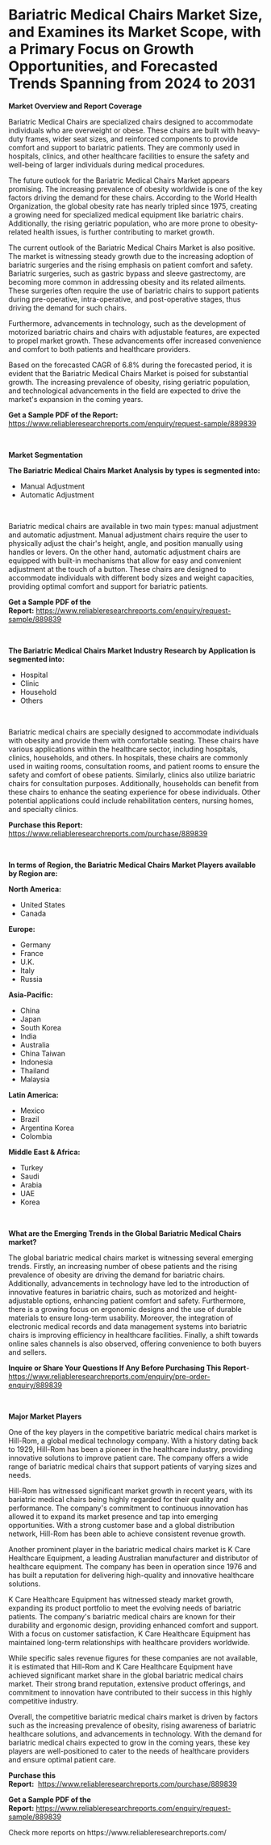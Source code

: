<p><h1>Bariatric Medical Chairs Market Size, and Examines its Market Scope, with a Primary Focus on Growth Opportunities, and Forecasted Trends Spanning from 2024 to 2031</h1></p><p><strong>Market Overview and Report Coverage</strong></p>
<p><p>Bariatric Medical Chairs are specialized chairs designed to accommodate individuals who are overweight or obese. These chairs are built with heavy-duty frames, wider seat sizes, and reinforced components to provide comfort and support to bariatric patients. They are commonly used in hospitals, clinics, and other healthcare facilities to ensure the safety and well-being of larger individuals during medical procedures.</p><p>The future outlook for the Bariatric Medical Chairs Market appears promising. The increasing prevalence of obesity worldwide is one of the key factors driving the demand for these chairs. According to the World Health Organization, the global obesity rate has nearly tripled since 1975, creating a growing need for specialized medical equipment like bariatric chairs. Additionally, the rising geriatric population, who are more prone to obesity-related health issues, is further contributing to market growth.</p><p>The current outlook of the Bariatric Medical Chairs Market is also positive. The market is witnessing steady growth due to the increasing adoption of bariatric surgeries and the rising emphasis on patient comfort and safety. Bariatric surgeries, such as gastric bypass and sleeve gastrectomy, are becoming more common in addressing obesity and its related ailments. These surgeries often require the use of bariatric chairs to support patients during pre-operative, intra-operative, and post-operative stages, thus driving the demand for such chairs.</p><p>Furthermore, advancements in technology, such as the development of motorized bariatric chairs and chairs with adjustable features, are expected to propel market growth. These advancements offer increased convenience and comfort to both patients and healthcare providers.</p><p>Based on the forecasted CAGR of 6.8% during the forecasted period, it is evident that the Bariatric Medical Chairs Market is poised for substantial growth. The increasing prevalence of obesity, rising geriatric population, and technological advancements in the field are expected to drive the market's expansion in the coming years.</p></p>
<p><strong>Get a Sample PDF of the Report:</strong> <a href="https://www.reliableresearchreports.com/enquiry/request-sample/889839">https://www.reliableresearchreports.com/enquiry/request-sample/889839</a></p>
<p>&nbsp;</p>
<p><strong>Market Segmentation</strong></p>
<p><strong>The Bariatric Medical Chairs Market Analysis by types is segmented into:</strong></p>
<p><ul><li>Manual Adjustment</li><li>Automatic Adjustment</li></ul></p>
<p>&nbsp;</p>
<p><p>Bariatric medical chairs are available in two main types: manual adjustment and automatic adjustment. Manual adjustment chairs require the user to physically adjust the chair's height, angle, and position manually using handles or levers. On the other hand, automatic adjustment chairs are equipped with built-in mechanisms that allow for easy and convenient adjustment at the touch of a button. These chairs are designed to accommodate individuals with different body sizes and weight capacities, providing optimal comfort and support for bariatric patients.</p></p>
<p><strong>Get a Sample PDF of the Report:</strong>&nbsp;<a href="https://www.reliableresearchreports.com/enquiry/request-sample/889839">https://www.reliableresearchreports.com/enquiry/request-sample/889839</a></p>
<p>&nbsp;</p>
<p><strong>The Bariatric Medical Chairs Market Industry Research by Application is segmented into:</strong></p>
<p><ul><li>Hospital</li><li>Clinic</li><li>Household</li><li>Others</li></ul></p>
<p>&nbsp;</p>
<p><p>Bariatric medical chairs are specially designed to accommodate individuals with obesity and provide them with comfortable seating. These chairs have various applications within the healthcare sector, including hospitals, clinics, households, and others. In hospitals, these chairs are commonly used in waiting rooms, consultation rooms, and patient rooms to ensure the safety and comfort of obese patients. Similarly, clinics also utilize bariatric chairs for consultation purposes. Additionally, households can benefit from these chairs to enhance the seating experience for obese individuals. Other potential applications could include rehabilitation centers, nursing homes, and specialty clinics.</p></p>
<p><strong>Purchase this Report:</strong>&nbsp; <a href="https://www.reliableresearchreports.com/purchase/889839">https://www.reliableresearchreports.com/purchase/889839</a></p>
<p>&nbsp;</p>
<p><strong>In terms of Region, the Bariatric Medical Chairs Market Players available by Region are:</strong></p>
<p>
    <p> <strong> North America: </strong>
        <ul>
            <li>United States</li>
            <li>Canada</li>
        </ul>
        </p> 
    <p> <strong> Europe: </strong>
        <ul>
            <li>Germany</li>
            <li>France</li>
            <li>U.K.</li>
            <li>Italy</li>
            <li>Russia</li>
        </ul>
        </p> 
    <p> <strong> Asia-Pacific: </strong>
        <ul>
            <li>China</li>
            <li>Japan</li>
            <li>South Korea</li>
            <li>India</li>
            <li>Australia</li>
            <li>China Taiwan</li>
            <li>Indonesia</li>
            <li>Thailand</li>
            <li>Malaysia</li>
        </ul>
        </p> 
    <p> <strong> Latin America: </strong>
        <ul>
            <li>Mexico</li>
            <li>Brazil</li>
            <li>Argentina Korea</li>
            <li>Colombia</li>
        </ul>
        </p> 
    <p> <strong> Middle East & Africa: </strong>
        <ul>
            <li>Turkey</li>
            <li>Saudi</li>
            <li>Arabia</li>
            <li>UAE</li>
            <li>Korea</li>
        </ul>
    </p>
    </p>
<p>&nbsp;</p>
<p><strong>What are the Emerging Trends in the Global Bariatric Medical Chairs market?</strong></p>
<p><p>The global bariatric medical chairs market is witnessing several emerging trends. Firstly, an increasing number of obese patients and the rising prevalence of obesity are driving the demand for bariatric chairs. Additionally, advancements in technology have led to the introduction of innovative features in bariatric chairs, such as motorized and height-adjustable options, enhancing patient comfort and safety. Furthermore, there is a growing focus on ergonomic designs and the use of durable materials to ensure long-term usability. Moreover, the integration of electronic medical records and data management systems into bariatric chairs is improving efficiency in healthcare facilities. Finally, a shift towards online sales channels is also observed, offering convenience to both buyers and sellers.</p></p>
<p><strong>Inquire or Share Your Questions If Any Before Purchasing This Report</strong>- <a href="https://www.reliableresearchreports.com/enquiry/pre-order-enquiry/889839">https://www.reliableresearchreports.com/enquiry/pre-order-enquiry/889839</a></p>
<p>&nbsp;</p>
<p><strong>Major Market Players</strong></p>
<p><p>One of the key players in the competitive bariatric medical chairs market is Hill-Rom, a global medical technology company. With a history dating back to 1929, Hill-Rom has been a pioneer in the healthcare industry, providing innovative solutions to improve patient care. The company offers a wide range of bariatric medical chairs that support patients of varying sizes and needs.</p><p>Hill-Rom has witnessed significant market growth in recent years, with its bariatric medical chairs being highly regarded for their quality and performance. The company's commitment to continuous innovation has allowed it to expand its market presence and tap into emerging opportunities. With a strong customer base and a global distribution network, Hill-Rom has been able to achieve consistent revenue growth.</p><p>Another prominent player in the bariatric medical chairs market is K Care Healthcare Equipment, a leading Australian manufacturer and distributor of healthcare equipment. The company has been in operation since 1976 and has built a reputation for delivering high-quality and innovative healthcare solutions.</p><p>K Care Healthcare Equipment has witnessed steady market growth, expanding its product portfolio to meet the evolving needs of bariatric patients. The company's bariatric medical chairs are known for their durability and ergonomic design, providing enhanced comfort and support. With a focus on customer satisfaction, K Care Healthcare Equipment has maintained long-term relationships with healthcare providers worldwide.</p><p>While specific sales revenue figures for these companies are not available, it is estimated that Hill-Rom and K Care Healthcare Equipment have achieved significant market share in the global bariatric medical chairs market. Their strong brand reputation, extensive product offerings, and commitment to innovation have contributed to their success in this highly competitive industry.</p><p>Overall, the competitive bariatric medical chairs market is driven by factors such as the increasing prevalence of obesity, rising awareness of bariatric healthcare solutions, and advancements in technology. With the demand for bariatric medical chairs expected to grow in the coming years, these key players are well-positioned to cater to the needs of healthcare providers and ensure optimal patient care.</p></p>
<p><strong>Purchase this Report:</strong>&nbsp;&nbsp;<a href="https://www.reliableresearchreports.com/purchase/889839">https://www.reliableresearchreports.com/purchase/889839</a></p>
<p></p>
<p><strong>Get a Sample PDF of the Report:</strong>&nbsp;<a href="https://www.reliableresearchreports.com/enquiry/request-sample/889839">https://www.reliableresearchreports.com/enquiry/request-sample/889839</a></p>
<p>Check more reports on https://www.reliableresearchreports.com/</p>